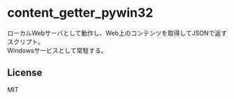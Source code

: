 # content_getter_pywin32

ローカルWebサーバとして動作し、Web上のコンテンツを取得してJSONで返すスクリプト。  
Windowsサービスとして常駐する。

## License
MIT
